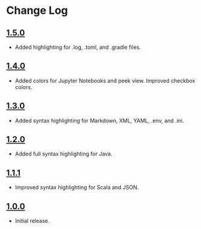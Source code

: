 # Change Log

## [1.5.0]

- Added highlighting for .log, .toml, and .gradle files.

## [1.4.0]

- Added colors for Jupyter Notebooks and peek view. Improved checkbox colors.

## [1.3.0]

- Added syntax highlighting for Markdown, XML, YAML, .env, and .ini.

## [1.2.0]

- Added full syntax highlighting for Java. 

## [1.1.1]

- Improved syntax highlighting for Scala and JSON.

## [1.0.0]

- Initial release.

[1.5.0]: https://github.com/MitchMedeiros/midnight-xenon/compare/1.4.0...1.5.0
[1.4.0]: https://github.com/MitchMedeiros/midnight-xenon/compare/1.3.0...1.4.0
[1.3.0]: https://github.com/MitchMedeiros/midnight-xenon/compare/1.2.0...1.3.0
[1.2.0]: https://github.com/MitchMedeiros/midnight-xenon/compare/1.1.1...1.2.0
[1.1.1]: https://github.com/MitchMedeiros/midnight-xenon/compare/v1.0.0...1.1.1
[1.0.0]: https://github.com/MitchMedeiros/midnight-xenon/releases/tag/v1.0.0
